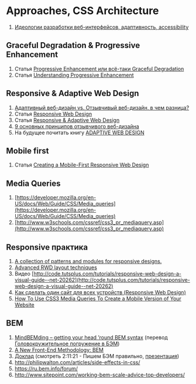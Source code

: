 # Approaches, CSS Architecture
1. [Идеологии разработки веб-интерфейсов, адаптивность, accessibility](https://events.yandex.ru/lib/talks/1500/)
## Graceful Degradation & Progressive Enhancement
1. Статья [Progressive Enhancement или всё-таки Graceful Degradation](http://habrahabr.ru/post/157115/)
2. Статья [Understanding Progressive Enhancement](http://alistapart.com/article/understandingprogressiveenhancement)
## Responsive & Adaptive Web Design
1. [Адаптивный веб-дизайн vs. Отзывчивый веб-дизайн, в чем разница?](http://habrahabr.ru/post/148224/)
2. Статья [Responsive Web Design](http://alistapart.com/article/responsive-web-design)
3. Статья [Responsive & Adaptive Web Design](https://www.lullabot.com/blog/article/responsive-adaptive-web-design)
4. [9 основных принципов отзывчивого веб-дизайна](http://habrahabr.ru/post/243247/)
5. На будущее почитать книгу [ADAPTIVE WEB DESIGN](http://adaptivewebdesign.info/1st-edition/)
## Mobile first
1. Статья [Creating a Mobile-First Responsive Web Design](http://www.html5rocks.com/en/mobile/responsivedesign/)
## Media Queries
1. [https://developer.mozilla.org/en-US/docs/Web/Guide/CSS/Media_queries](https://developer.mozilla.org/en-US/docs/Web/Guide/CSS/Media_queries)
2. [http://www.w3schools.com/cssref/css3_pr_mediaquery.asp](http://www.w3schools.com/cssref/css3_pr_mediaquery.asp)
## Responsive практика
1. [A collection of patterns and modules for responsive designs.](http://bradfrost.github.io/this-is-responsive/patterns.html)
2. [Advanced RWD layout techniques](http://www.creativebloq.com/css3/advanced-rwd-layout-techniques-71412175?utm_source=CSS-Weekly&utm_campaign=Issue-118&utm_medium=email)
3. Видео [http://code.tutsplus.com/tutorials/responsive-web-design-a-visual-guide--net-20262](http://code.tutsplus.com/tutorials/responsive-web-design-a-visual-guide--net-20262)
4. [Как сделать один сайт для всех устройств (Responsive Web Design)](http://habrahabr.ru/post/125247/)
5. [How To Use CSS3 Media Queries To Create a Mobile Version of Your Website](http://www.smashingmagazine.com/2010/07/19/how-to-use-css3-media-queries-to-create-a-mobile-version-of-your-website/)
## BEM
1. [MindBEMding – getting your head ’round BEM syntax](http://csswizardry.com/2013/01/mindbemding-getting-your-head-round-bem-syntax/) (перевод [Головокружительное погружение в БЭМ](http://frontender.info/MindBEMding/))
2. [A New Front-End Methodology: BEM](http://www.smashingmagazine.com/2012/04/16/a-new-front-end-methodology-bem/)
3. [Доклад](https://www.youtube.com/watch?v=t8Td3Oq47yE) (смотреть 2:11:21 - Пишем БЭМ правильно, [презентация](http://webstandardsdays.ru/2014/12/06/pres/bem-right/))
4.  http://philipwalton.com/articles/side-effects-in-css/
5.  https://ru.bem.info/forum/
6.  http://www.sitepoint.com/working-bem-scale-advice-top-developers/










